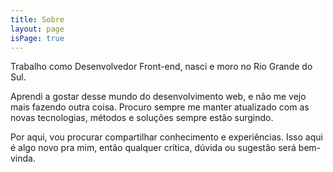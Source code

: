 ```yaml
---
title: Sobre
layout: page
isPage: true
---
```


Trabalho como Desenvolvedor Front-end, nasci e moro no Rio Grande do Sul.

Aprendi a gostar desse mundo do desenvolvimento web, e não me vejo mais fazendo outra coisa. Procuro sempre me manter atualizado com as novas tecnologias, métodos e soluções sempre estão surgindo.

Por aqui, vou procurar compartilhar conhecimento e experiências. Isso aqui é algo novo pra mim, então qualquer crítica, dúvida ou sugestão será bem-vinda.

